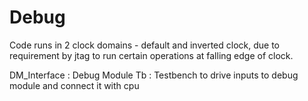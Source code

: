 # Debug

Code runs in 2 clock domains - default and inverted clock, due to requirement by jtag to run certain operations at falling edge of clock.

DM_Interface : Debug Module
Tb : Testbench to drive inputs to debug module and connect it with cpu
